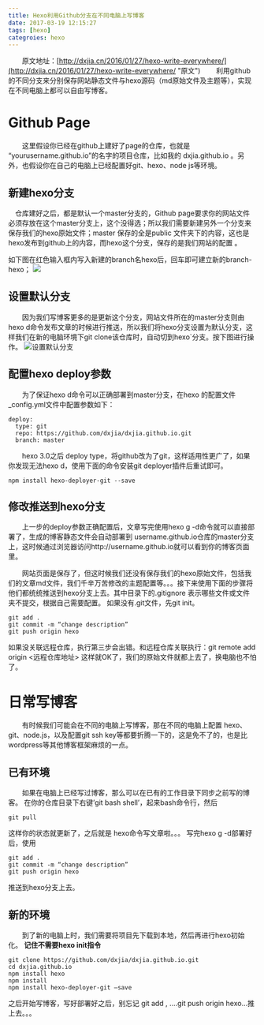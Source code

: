 ```yaml
---
title: Hexo利用Github分支在不同电脑上写博客
date: 2017-03-19 12:15:27
tags: [hexo]
categroies: hexo
---
```

&emsp;&emsp;原文地址：[http://dxjia.cn/2016/01/27/hexo-write-everywhere/](http://dxjia.cn/2016/01/27/hexo-write-everywhere/ "原文")
&emsp;&emsp;利用github的不同分支来分别保存网站静态文件与hexo源码（md原始文件及主题等），实现在不同电脑上都可以自由写博客。

# Github Page
&emsp;&emsp;这里假设你已经在github上建好了page的仓库，也就是 “yourusername.github.io”的名字的项目仓库，比如我的 dxjia.github.io 。另外，也假设你在自己的电脑上已经配置好git、hexo、node js等环境。
<!--more-->
## 新建hexo分支
&emsp;仓库建好之后，都是默认一个master分支的，Github page要求你的网站文件必须存放在这个master分支上，这个没得选；所以我们需要新建另外一个分支来保存我们的hexo原始文件；master 保存的全是public 文件夹下的内容，这也是 hexo发布到github上的内容，而hexo这个分支，保存的是我们网站的配置 。

如下图在红色输入框内写入新建的branch名hexo后，回车即可建立新的branch-hexo；
![](http://7xqitw.com1.z0.glb.clouddn.com/blog-resgit_hub_new_branch.png)
## 设置默认分支
&emsp;&emsp;因为我们写博客更多的是更新这个分支，网站文件所在的master分支则由hexo d命令发布文章的时候进行推送，所以我们将hexo分支设置为默认分支，这样我们在新的电脑环境下git clone该仓库时，自动切到hexo`分支。按下图进行操作。
![设置默认分支](http://7xqitw.com1.z0.glb.clouddn.com/blog-resgit_hub_set_default_branch.png)

## 配置hexo deploy参数
&emsp;&emsp;为了保证hexo d命令可以正确部署到master分支，在hexo 的配置文件 _config.yml文件中配置参数如下：
```
deploy:
  type: git
  repo: https://github.com/dxjia/dxjia.github.io.git
  branch: master
```
&emsp;&emsp;hexo 3.0之后 deploy type，将github改为了git，这样适用性更广了，如果你发现无法hexo d，使用下面的命令安装git deployer插件后重试即可。
```
npm install hexo-deployer-git --save
```
## 修改推送到hexo分支
&emsp;&emsp;上一步的deploy参数正确配置后，文章写完使用hexo g -d命令就可以直接部署了，生成的博客静态文件会自动部署到 username.github.io仓库的master分支上，这时候通过浏览器访问http://username.github.io就可以看到你的博客页面里。

&emsp;&emsp;网站页面是保存了，但这时候我们还没有保存我们的hexo原始文件，包括我们的文章md文件，我们千辛万苦修改的主题配置等。。。接下来使用下面的步骤将他们都统统推送到hexo分支上去。其中目录下的.gitignore 表示哪些文件或文件夹不提交，根据自己需要配置。
如果没有.git文件，先git init。
```
git add .
git commit -m “change description”
git push origin hexo
```
如果没关联远程仓库，执行第三步会出错。和远程仓库关联执行：git remote add origin <远程仓库地址>
这样就OK了，我们的原始文件就都上去了，换电脑也不怕了。

# 日常写博客
&emsp;&emsp;有时候我们可能会在不同的电脑上写博客，那在不同的电脑上配置 hexo、git、node.js，以及配置git ssh key等都要折腾一下的，这是免不了的，也是比wordpress等其他博客框架麻烦的一点。

## 已有环境
&emsp;&emsp;如果在电脑上已经写过博客，那么可以在已有的工作目录下同步之前写的博客。
在你的仓库目录下右键’git bash shell’，起来bash命令行，然后

```
git pull
```
这样你的状态就更新了，之后就是 hexo命令写文章啦。。。
写完hexo g -d部署好后，使用

```
git add .
git commit -m “change description”
git push origin hexo
```
推送到hexo分支上去。

## 新的环境
&emsp;&emsp;到了新的电脑上时，我们需要将项目先下载到本地，然后再进行hexo初始化。
**记住不需要hexo init指令**
```
git clone https://github.com/dxjia/dxjia.github.io.git
cd dxjia.github.io
npm install hexo
npm install
npm install hexo-deployer-git –save

```
之后开始写博客，写好部署好之后，别忘记 git add , ….git push origin hexo…推上去。。。
